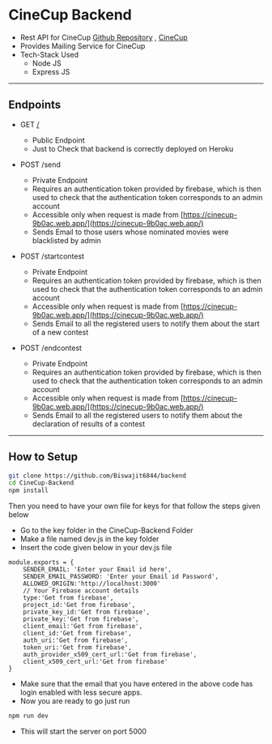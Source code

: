 # CineCup Backend

- Rest API for CineCup [Github Repository](https://github.com/Biswajit6844/watchomovies) , [CineCup](https://cinecup-9b0ac.web.app/)
- Provides Mailing Service for CineCup
- Tech-Stack Used
  - Node JS
  - Express JS

---

## Endpoints

- GET [/](https://cinecup-backend.herokuapp.com/)

  - Public Endpoint
  - Just to Check that backend is correctly deployed on Heroku

- POST /send
  - Private Endpoint
  - Requires an authentication token provided by firebase, which is then used to check that the authentication token corresponds to an admin account
  - Accessible only when request is made from [https://cinecup-9b0ac.web.app/](https://cinecup-9b0ac.web.app/)
  - Sends Email to those users whose nominated movies were blacklisted by admin
- POST /startcontest
  - Private Endpoint
  - Requires an authentication token provided by firebase, which is then used to check that the authentication token corresponds to an admin account
  - Accessible only when request is made from [https://cinecup-9b0ac.web.app/](https://cinecup-9b0ac.web.app/)
  - Sends Email to all the registered users to notify them about the start of a new contest
- POST /endcontest
  - Private Endpoint
  - Requires an authentication token provided by firebase, which is then used to check that the authentication token corresponds to an admin account
  - Accessible only when request is made from [https://cinecup-9b0ac.web.app/](https://cinecup-9b0ac.web.app/)
  - Sends Email to all the registered users to notify them about the declaration of results of a contest

---

## How to Setup

```bash
git clone https://github.com/Biswajit6844/backend
cd CineCup-Backend
npm install
```

Then you need to have your own file for keys for that follow the steps given below

- Go to the key folder in the CineCup-Backend Folder
- Make a file named dev.js in the key folder
- Insert the code given below in your dev.js file

```JS
module.exports = {
    SENDER_EMAIL: 'Enter your Email id here',
    SENDER_EMAIL_PASSWORD: 'Enter your Email id Password',
    ALLOWED_ORIGIN:'http://localhost:3000'
    // Your Firebase account details
    type:'Get from firebase',
    project_id:'Get from firebase',
    private_key_id:'Get from firebase',
    private_key:'Get from firebase',
    client_email:'Get from firebase',
    client_id:'Get from firebase',
    auth_uri:'Get from firebase',
    token_uri:'Get from firebase',
    auth_provider_x509_cert_url:'Get from firebase',
    client_x509_cert_url:'Get from firebase'
}
```

- Make sure that the email that you have entered in the above code has login enabled with less secure apps.
- Now you are ready to go just run

```bash
npm run dev
```

- This will start the server on port 5000

